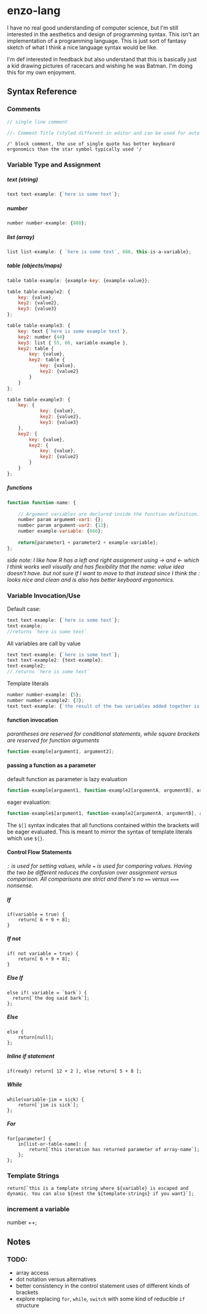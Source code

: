 # enzo-lang

I have no real good understanding of computer science, but I'm still interested in the aesthetics and design of programming syntax. This isn't an implementation of a programming language. This is just sort of fantasy sketch of what I think a nice language syntax would be like. 



I'm def interested in feedback but also understand that this is basically just a kid drawing pictures of racecars and wishing he was Batman. I'm doing this for my own enjoyment. 



## Syntax Reference

### Comments

```javascript
// single line comment
```

```javascript
//- Comment Title (styled different in editor and can be used for auto documentation purposes)
```

``` 
/' block comment, the use of single quote has better keyboard ergonomics than the star symbol typically used '/
```



### Variable Type and Assignment

##### text (string) 

```javascript
text text-example: {`here is some text`};
```

##### number

```javascript
number number-example: {888};
```

##### list (array) 

```javascript
list list-example: { `here is some text`, 666, this-is-a-variable};
```

##### table (objects/maps) 

```javascript
table table-example: {example-key: {example-value}};
```

```javascript
table table-example2: {
	key: {value},
	key2: {value2},
	key3: {value3}
};
```

```javascript
table table-example3: {
    key: text {`here is some example text`},
    key2: number {44}
	key3: list { 55, 66, variable-example },
	key2: table {
		key: {value},
		key2: table {
			key: {value},
			key2: {value2}
		}
	}
};
```

```javascript
table table-example3: {
	key: {
            key: {value},
            key2: {value2},
            key3: {value3}
	}, 
	key2: {
		key: {value},
		key2: {
			key: {value},
			key2: {value2}
		}
	}
};
```

##### functions

``` javascript
function function-name: {
    
    // Argument variables are declared inside the function definition. Param keyword distinguishes argument variables from normal function scoped variables. argument variables can be assigned an initial value that it defaults unless otherwise specified when the function is called. 
    number param argumemt-var1: {};
    number param argument-var2: {12};
    number example-variable: {666};
    
    return[parameter1 + parameter2 + example-variable];
};
```

*side note: I like how R has a left and right assignment using -> and <- which I think works well visually and has  flexibility that the name: value idea doesn't have. but not sure if I want to move to that instead since I think the : looks nice and clean and is also has better keyboard ergonomics.* 

### Variable Invocation/Use

Default case:
```javascript
text text-example: {`here is some text`};
text-example;
//returns `here is some text`
```

All variables are call by value
```javascript
text text-example: {`here is some text`};
text text-example2: {text-example};
text-example2;
// returns `here is some text`
```

Template literals
```javascript
number number-example: {5};
number number-example2: {3};
text text-example: {`the result of the two variables added together is ${number-example + number-example2}`}
```

#### function invocation
*parantheses are reserved for conditional statements, while square brackets are reserved for function arguments*

```javascript 
function-example[argument1, argument2];
```

#### passing a function as a parameter

default function as parameter is lazy evaluation 
```javascript
function-example[argument1, function-example2[argumentA, argumentB], argument3]
```


eager evaluation:
```javascript
function-example$[argument1, function-example2[argumentA, argumentB], argument3]
```

The `$[]` syntax indicates that all functions contained within the brackets will be eager evaluated. This is meant to mirror the syntax of template literals which use `${}`. 

#### Control Flow Statements

 *`:` is used for setting values, while `=` is used for comparing values. Having the two be different reduces the confusion over assignment versus comparison. All comparisons are strict and there's no `==` versus `===` nonsense.*

##### If

```
if(variable = true) {
	return[ 6 + 9 + 8];
}
```

##### If not

```
if( not variable = true) {
	return[ 6 + 9 + 8];
}
```

##### Else If

``` 
else if( variable = `bark`) {
  return[`the dog said bark`];
};
```

##### Else

```
else {
	return[null];
};
```

##### Inline if statement

```
if(ready) return[ 12 + 2 ], else return[ 5 + 8 ];
```






##### While

```
while(variable-jim = sick) {
	return[`jim is sick`];
};
```



##### For 

```
for[parameter] {
	in[list-or-table-name]: {
		return[`this iteration has returned parameter of array-name`];
	};
};
```


### Template Strings

```
return[`this is a template string where ${variable} is escaped and dynamic. You can also ${nest the ${template-strings} if you want}`];
```

### increment a variable

number ++;

## Notes

### TODO:

- array access
- dot notation versus alternatives
- better consistency in the control statement uses of different kinds of brackets
- explore replacing `for`, `while`, `switch` with some kind of reducible `if` structure 